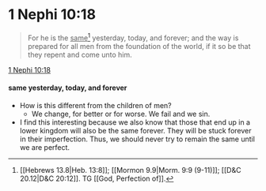 # 1 Nephi 10:18

> For he is the <u>same</u>[^a] yesterday, today, and forever; and the way is prepared for all men from the foundation of the world, if it so be that they repent and come unto him.

[1 Nephi 10:18](https://www.churchofjesuschrist.org/study/scriptures/bofm/1-ne/10?lang=eng&id=p18#p18)
#### same yesterday, today, and forever
- How is this different from the children of men? 
	- We change, for better or for worse. We fail and we sin.
- I find this interesting because we also know that those that end up in a lower kingdom will also be the same forever. They will be stuck forever in their imperfection. Thus, we should never try to remain the same until we are perfect. 


[^a]: [[Hebrews 13.8|Heb. 13:8]]; [[Mormon 9.9|Morm. 9:9 (9-11)]]; [[D&C 20.12|D&C 20:12]]. TG [[God, Perfection of]].
